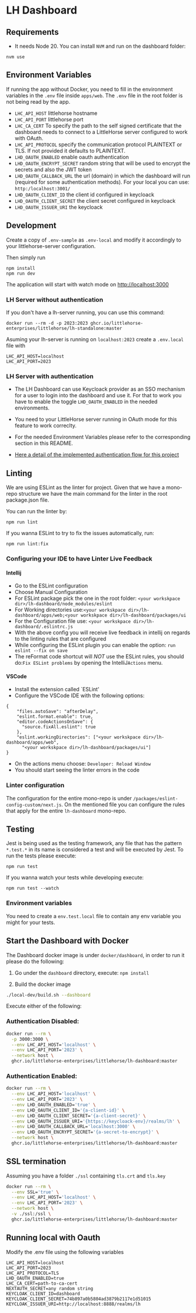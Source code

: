 # LH Dashboard

## Requirements

- It needs Node 20. You can install `NVM` and run on the dashboard folder:

```shell
nvm use
```

## Environment Variables

If running the app without Docker, you need to fill in the environment variables in the `.env` file inside `apps/web`. The `.env` file in the root folder is not being read by the app.

- `LHC_API_HOST` littlehorse hostname
- `LHC_API_PORT` littlehorse port
- `LHC_CA_CERT` To specify the path to the self signed certificate that the dashboard needs to connect to a LittleHorse server configured to work with OAuth.
- `LHC_API_PROTOCOL` specify the communication protocol PLAINTEXT or TLS. If not provided it defaults to PLAINTEXT.
- `LHD_OAUTH_ENABLED` enable oauth authentication
- `LHD_OAUTH_ENCRYPT_SECRET` random string that will be used to encrypt the secrets and also the JWT token
- `LHD_OAUTH_CALLBACK_URL` the url (domain) in which the dashboard will run (required for some authentication methods). For your local you can use: `http:/localhost:3001/`
- `LHD_OAUTH_CLIENT_ID` the client id configured in keycloack
- `LHD_OAUTH_CLIENT_SECRET` the client secret configured in keycloack
- `LHD_OAUTH_ISSUER_URI` the keycloack

## Development

Create a copy of `.env-sample` as `.env-local` and modify it accordingly to your littlehorse-server configuration.

Then simply run

```shell
npm install
npm run dev
```

The application will start with watch mode on [http://localhost:3000](http://localhost:3000)

### LH Server without authentication

If you don't have a lh-server running, you can use this command:

```shell
docker run --rm -d -p 2023:2023 ghcr.io/littlehorse-enterprises/littlehorse/lh-standalone:master
```

Asuming your lh-server is running on `localhost:2023` create a `.env.local` file with

```env
LHC_API_HOST=localhost
LHC_API_PORT=2023
```

### LH Server with authentication

- The LH Dashboard can use Keycloack provider as an SSO mechanism for a user to login into the dashboard and use it. For that to work you have to enable the toggle `LHD_OAUTH_ENABLED` in the needed environments.

- You need to your LittleHorse server running in OAuth mode for this feature to work correclty.

- For the needed Environment Variables please refer to the corresponding section in this README.

- [Here a detail of the implemented authentication flow for this project](https://link.excalidraw.com/readonly/5sxfddEgSEFTEQLF3WAG)

## Linting

We are using ESLint as the linter for project. Given that we have a mono-repo structure we have the main command for the linter in the root package.json file.

You can run the linter by:

```
npm run lint
```

If you wanna ESLint to try to fix the issues automatically, run:

```
npm run lint:fix
```

### Configuring your IDE to have Linter Live Feedback

#### Intellij

- Go to the ESLint configuration
- Choose Manual Configuration
- For ESLint package pick the one in the root folder: `<your workskpace dir>/lh-dashboard/node_modules/eslint`
- For Working directories use:`<your workskpace dir>/lh-dashboard/apps/web;<your workskpace dir>/lh-dashboard/packages/ui`
- For the Configuration file use: `<your workskpace dir>/lh-dashboard/.eslintrc.js`
- With the above config you will receive live feedback in intellij on regards to the linting rules that are configured
- While configuring the ESLint plugin you can enable the option: `run eslint --fix on save`
- The reFormat code shortcut will _NOT_ use the ESLint rules, you should do:`Fix ESLint problems` by opening the IntelliJ`Actions` menu.

#### VSCode

- Install the extension called `ESLint'
- Configure the VSCode IDE with the following options:

```
{
    "files.autoSave": "afterDelay",
    "eslint.format.enable": true,
    "editor.codeActionsOnSave": {
      "source.fixAll.eslint": true
    },
    "eslint.workingDirectories": ["<your workskpace dir>/lh-dashboard/apps/web",
      "<your workskpace dir>/lh-dashboard/packages/ui"]
}
```

- On the actions menu choose: `Developer: Reload Window`
- You should start seeing the linter errors in the code

### Linter configuration

The configuration for the entire mono-repo is under `/packages/eslint-config-custom/next.js`. On the mentioned file you can configure the rules that apply
for the entire `lh-dashboard` mono-repo.

## Testing

Jest is being used as the testing framework, any file that has the pattern `*.test.*` in its name is considered a test and will be executed by Jest.
To run the tests please execute:

```
npm run test
```

If you wanna watch your tests while developing execute:

```
npm run test --watch
```

### Environment variables

You need to create a `env.test.local` file to contain any env variable you might for your tests.

## Start the Dashboard with Docker

The Dashboard docker image is under `docker/dashboard`, in order to run it please do the following:

1. Go under the `dashboard` directory, execute: `npm install`

2. Build the docker image

```sh
./local-dev/build.sh --dashboard
```

Execute either of the following:

### Authentication Disabled:

```bash
docker run --rm \
  -p 3000:3000 \
  --env LHC_API_HOST='localhost' \
  --env LHC_API_PORT='2023' \
  --network host \
  ghcr.io/littlehorse-enterprises/littlehorse/lh-dashboard:master
```

### Authentication Enabled:

```bash
docker run --rm \
  --env LHC_API_HOST='localhost' \
  --env LHC_API_PORT='2023' \
  --env LHD_OAUTH_ENABLED='true' \
  --env LHD_OAUTH_CLIENT_ID='{a-client-id}' \
  --env LHD_OAUTH_CLIENT_SECRET='{a-client-secret}' \
  --env LHD_OAUTH_ISSUER_URI='{https://keycloack-env}/realms/lh' \
  --env LHD_OAUTH_CALLBACK_URL='localhost:3000' \
  --env LHD_OAUTH_ENCRYPT_SECRET='{a-secret-to-encrypt}' \
  --network host \
  ghcr.io/littlehorse-enterprises/littlehorse/lh-dashboard:master
```

## SSL termination

Assuming you have a folder `./ssl` containing `tls.crt` and `tls.key`

```bash
docker run --rm \
  --env SSL='true' \
  --env LHC_API_HOST='localhost' \
  --env LHC_API_PORT='2023' \
  --network host \
  -v ./ssl:/ssl \
  ghcr.io/littlehorse-enterprises/littlehorse/lh-dashboard:master
```

## Running local with Oauth

Modify the .env file using the following variables

```
LHC_API_HOST=localhost
LHC_API_PORT=2023
LHC_API_PROTOCOL=TLS
LHD_OAUTH_ENABLED=true
LHC_CA_CERT=path-to-ca-cert
NEXTAUTH_SECRET=any random string
KEYCLOAK_CLIENT_ID=dashboard
KEYCLOAK_CLIENT_SECRET=74b897a0b5804ad3879b2117e1d51015
KEYCLOAK_ISSUER_URI=http://localhost:8888/realms/lh
```
